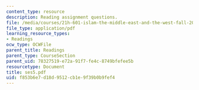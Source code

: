 ```yaml
---
content_type: resource
description: Reading assignment questions.
file: /media/courses/21h-601-islam-the-middle-east-and-the-west-fall-2006/f853b6e7d18d9512cb1e9f39b0b9fef4_ses5.pdf
file_type: application/pdf
learning_resource_types:
- Readings
ocw_type: OCWFile
parent_title: Readings
parent_type: CourseSection
parent_uid: 78327519-e72a-91f7-fe4c-8749bfefee5b
resourcetype: Document
title: ses5.pdf
uid: f853b6e7-d18d-9512-cb1e-9f39b0b9fef4
---
```

